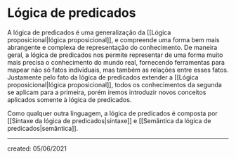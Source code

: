 # Lógica de predicados
A lógica de predicados é uma generalização da [[Lógica proposicional|lógica proposicional]], e compreende uma forma bem mais abrangente e complexa de representação do conhecimento. De maneira geral, a lógica de predicados nos permite representar de uma forma muito mais precisa o conhecimento do mundo real, fornecendo ferramentas para mapear não só fatos individuais, mas também as relações entre esses fatos.
Justamente pelo fato da lógica de predicados extender a [[Lógica proposicional|lógica proposicional]], todos os conhecimentos da segunda se aplicam para a primeira, porém iremos introduzir novos conceitos aplicados somente à lógica de predicados.

Como qualquer outra linguagem, a lógica de predicados é composta por [[Sintaxe da lógica de predicados|sintaxe]] e [[Semântica da lógica de predicados|semântica]].

---

created: 05/06/2021
